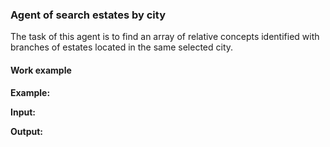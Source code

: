 ### Agent of search estates by city

The task of this agent is to find an array of relative concepts identified with branches of estates located in the same selected city.

#### Work example

**Example:**

**Input:**

**Output:**